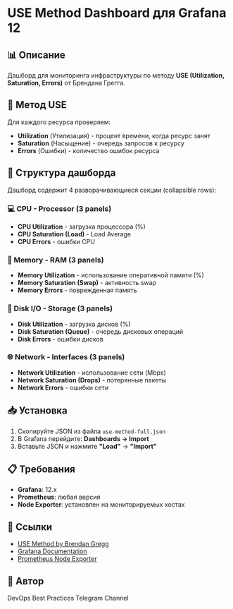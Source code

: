 # USE Method Dashboard для Grafana 12

## 📊 Описание

Дашборд для мониторинга инфраструктуры по методу **USE (Utilization, Saturation, Errors)** от Брендана Грегга.

## 🎯 Метод USE

Для каждого ресурса проверяем:
- **Utilization** (Утилизация) - процент времени, когда ресурс занят
- **Saturation** (Насыщение) - очередь запросов к ресурсу
- **Errors** (Ошибки) - количество ошибок ресурса

## 🔧 Структура дашборда

Дашборд содержит 4 разворачивающиеся секции (collapsible rows):

### 💻 CPU - Processor (3 panels)
- **CPU Utilization** - загрузка процессора (%)
- **CPU Saturation (Load)** - Load Average
- **CPU Errors** - ошибки CPU

### 🧠 Memory - RAM (3 panels)
- **Memory Utilization** - использование оперативной памяти (%)
- **Memory Saturation (Swap)** - активность swap
- **Memory Errors** - поврежденная память

### 💾 Disk I/O - Storage (3 panels)
- **Disk Utilization** - загрузка дисков (%)
- **Disk Saturation (Queue)** - очередь дисковых операций
- **Disk Errors** - ошибки дисков

### 🌐 Network - Interfaces (3 panels)
- **Network Utilization** - использование сети (Mbps)
- **Network Saturation (Drops)** - потерянные пакеты
- **Network Errors** - ошибки сети

## 📥 Установка

1. Скопируйте JSON из файла `use-method-full.json`
2. В Grafana перейдите: **Dashboards → Import**
3. Вставьте JSON и нажмите **"Load"** → **"Import"**

## 📋 Требования

- **Grafana**: 12.x
- **Prometheus**: любая версия
- **Node Exporter**: установлен на мониторируемых хостах

## 🔗 Ссылки

- [USE Method by Brendan Gregg](http://www.brendangregg.com/usemethod.html)
- [Grafana Documentation](https://grafana.com/docs/)
- [Prometheus Node Exporter](https://github.com/prometheus/node_exporter)

## 📝 Автор

DevOps Best Practices Telegram Channel
